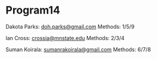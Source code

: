 # Program14

Dakota Parks: doh.parks@gmail.com Methods: 1/5/9

Ian Cross: crossia@mnstate.edu Methods: 2/3/4

Suman Koirala: sumanrakoirala@gmail.com Methods: 6/7/8
